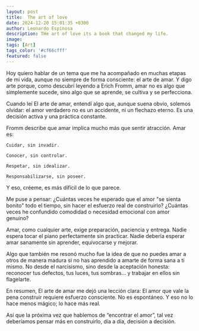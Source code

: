 ```yaml
---
layout: post
title:  The art of love
date: 2024-12-20 15:01:35 +0300
author: Leonardo Espinosa
description: THe art of love its a book that changed my life.
image: 
tags: [Art]
tags_color: '#cf66cfff'
featured: false
---
```


Hoy quiero hablar de un tema que me ha acompañado en muchas etapas de mi vida, aunque no siempre de forma consciente: el arte de amar. Y digo arte porque, como descubrí leyendo a Erich Fromm, amar no es algo que simplemente sucede, sino algo que se aprende, se cultiva y se perfecciona.

Cuando leí El arte de amar, entendí algo que, aunque suena obvio, solemos olvidar: el amor verdadero no es un accidente, ni un flechazo eterno. Es una decisión activa y una práctica constante.

Fromm describe que amar implica mucho más que sentir atracción. Amar es:

    Cuidar, sin invadir.

    Conocer, sin controlar.

    Respetar, sin idealizar.

    Responsabilizarse, sin poseer.

Y eso, créeme, es más difícil de lo que parece.

Me puse a pensar:
¿Cuántas veces he esperado que el amor "se sienta bonito" todo el tiempo, sin hacer el esfuerzo real de construirlo?
¿Cuántas veces he confundido comodidad o necesidad emocional con amor genuino?

Amar, como cualquier arte, exige preparación, paciencia y entrega.
Nadie espera tocar el piano perfectamente sin practicar. Nadie debería esperar amar sanamente sin aprender, equivocarse y mejorar.

Algo que también me resonó mucho fue la idea de que no puedes amar a otros de manera madura si no has aprendido a amarte de forma sana a ti mismo.
No desde el narcisismo, sino desde la aceptación honesta: reconocer tus defectos, tus luces, tus sombras... y trabajar en ellos sin flagelarte.

En resumen, El arte de amar me dejó una lección clara:
El amor que vale la pena construir requiere esfuerzo consciente. No es espontáneo. Y eso no lo hace menos mágico; lo hace más real.

Así que la próxima vez que hablemos de “encontrar el amor”, tal vez deberíamos pensar más en construirlo, día a día, decisión a decisión.